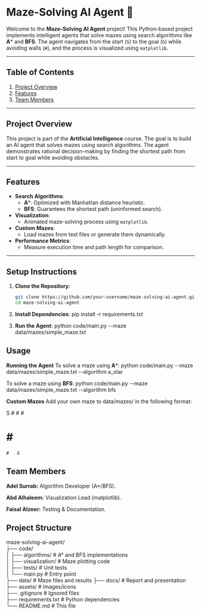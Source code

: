 # Maze-Solving AI Agent 🧩

Welcome to the **Maze-Solving AI Agent** project! This Python-based project implements intelligent agents that solve mazes using search algorithms like **A*** and **BFS**. The agent navigates from the start (`S`) to the goal (`G`) while avoiding walls (`#`), and the process is visualized using `matplotlib`.

---

## Table of Contents
1. [Project Overview](#project-overview)
2. [Features](#features)
3. [Team Members](#team-members)

---

## Project Overview
This project is part of the **Artificial Intelligence** course. The goal is to build an AI agent that solves mazes using search algorithms. The agent demonstrates rational decision-making by finding the shortest path from start to goal while avoiding obstacles.

---

## Features
- **Search Algorithms**:  
  - **A***: Optimized with Manhattan distance heuristic.  
  - **BFS**: Guarantees the shortest path (uninformed search).  
- **Visualization**:  
  - Animated maze-solving process using `matplotlib`.  
- **Custom Mazes**:  
  - Load mazes from text files or generate them dynamically.  
- **Performance Metrics**:  
  - Measure execution time and path length for comparison. 

---

## Setup Instructions
1. **Clone the Repository**:  
   ```bash
   git clone https://github.com/your-username/maze-solving-ai-agent.git
   cd maze-solving-ai-agent

2. **Install Dependencies**:
    pip install -r requirements.txt

3. **Run the Agent**:
    python code/main.py --maze data/mazes/simple_maze.txt
  
## Usage
**Running the Agent**
To solve a maze using **A***:
python code/main.py --maze data/mazes/simple_maze.txt --algorithm a_star

To solve a maze using **BFS**:
python code/main.py --maze data/mazes/simple_maze.txt --algorithm bfs

**Custom Mazes**
Add your own maze to data/mazes/ in the following format:

S # #   #
  #   # #
    #   G

## Team Members
**Adel Surrab:** Algorithm Developer (A*/BFS).

**Abd Alhaleem:** Visualization Lead (matplotlib).

**Faisal Alzeer:** Testing & Documentation.

## Project Structure
maze-solving-ai-agent/  
├── code/  
│   ├── algorithms/             # A* and BFS implementations  
│   ├── visualization/          # Maze plotting code  
│   ├── tests/                  # Unit tests  
│   └── main.py                 # Entry point  
├── data/                       # Maze files and results 
├── docs/                       # Report and presentation  
├── assets/                     # Images/icons  
├── .gitignore                  # Ignored files  
├── requirements.txt            # Python dependencies  
└── README.md                   # This file  
